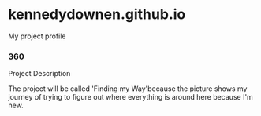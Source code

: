 # kennedydownen.github.io
My project profile 

### 360 

Project Description 

The project will be called 'Finding my Way'because the picture shows my journey of trying to figure out where everything is around here because I'm new. 

<script src="//vizor.io/scripts/embed.js" data-vizorurl="//vizor.io/embed/gitbritt/360-world-copy" ></script>
